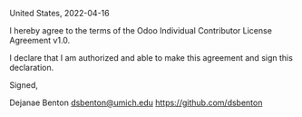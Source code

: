 United States, 2022-04-16

I hereby agree to the terms of the Odoo Individual Contributor License
Agreement v1.0.

I declare that I am authorized and able to make this agreement and sign this
declaration.

Signed,

Dejanae Benton dsbenton@umich.edu https://github.com/dsbenton
